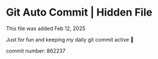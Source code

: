 # Git Auto Commit | Hidden File

This file was added Feb 12, 2025

Just for fun and keeping my daily git commit active 🤪

commit number: 862237

